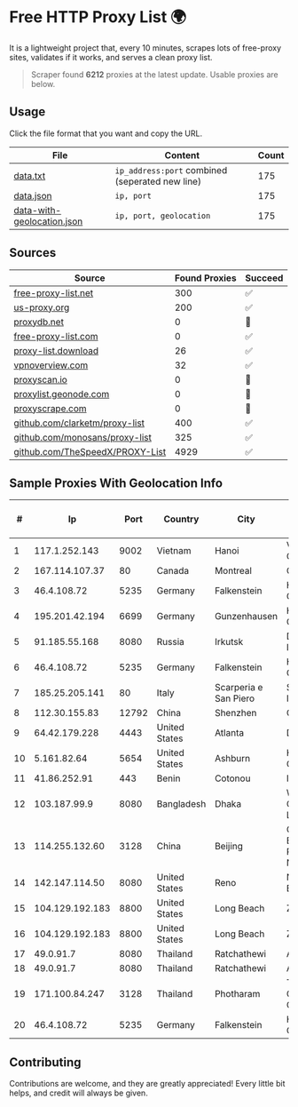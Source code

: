 
# Free HTTP Proxy List 🌍

It is a lightweight project that, every 10 minutes, scrapes lots of free-proxy sites, validates if it works, and serves a clean proxy list.


> Scraper found **6212** proxies at the latest update. Usable proxies are below.

## Usage

Click the file format that you want and copy the URL.


|File|Content|Count|
|----|-------|-----|
|[data.txt](https://raw.githubusercontent.com/themiralay/Proxy-List-World/master/data.txt)|`ip_address:port` combined (seperated new line)|175|
|[data.json](https://raw.githubusercontent.com/themiralay/Proxy-List-World/master/data.json)|`ip, port`|175|
|[data-with-geolocation.json](https://raw.githubusercontent.com/themiralay/Proxy-List-World/master/data-with-geolocation.json)|`ip, port, geolocation`|175|

## Sources

|Source|Found Proxies|Succeed|
|------|-------------|-------|
|[free-proxy-list.net](https://free-proxy-list.net)|300|✅|
|[us-proxy.org](https://www.us-proxy.org)|200|✅|
|[proxydb.net](http://proxydb.net)|0|🚫|
|[free-proxy-list.com](https://free-proxy-list.com/?page=&port=&type%5B%5D=http&type%5B%5D=https&up_time=0&search=Search)|0|✅|
|[proxy-list.download](https://www.proxy-list.download/HTTP)|26|✅|
|[vpnoverview.com](https://vpnoverview.com/privacy/anonymous-browsing/free-proxy-servers)|32|✅|
|[proxyscan.io](https://www.proxyscan.io)|0|🚫|
|[proxylist.geonode.com](https://proxylist.geonode.com/api/proxy-list?limit=300&page=1&sort_by=lastChecked&sort_type=desc&protocols=http,https)|0|🚫|
|[proxyscrape.com](https://api.proxyscrape.com/v2/?request=displayproxies&protocol=http&timeout=10000&country=all&ssl=all&anonymity=all)|0|🚫|
|[github.com/clarketm/proxy-list](https://raw.githubusercontent.com/clarketm/proxy-list/master/proxy-list-raw.txt)|400|✅|
|[github.com/monosans/proxy-list](https://raw.githubusercontent.com/monosans/proxy-list/main/proxies/http.txt)|325|✅|
|[github.com/TheSpeedX/PROXY-List](https://raw.githubusercontent.com/TheSpeedX/PROXY-List/master/http.txt)|4929|✅|


## Sample Proxies With Geolocation Info

|#|Ip|Port|Country|City|Internet Service Provider|
|-|--|----|-------|----|-------------------------|
|1|117.1.252.143|9002|Vietnam|Hanoi|Viettel Corporation|
|2|167.114.107.37|80|Canada|Montreal|OVH SAS|
|3|46.4.108.72|5235|Germany|Falkenstein|Hetzner Online GmbH|
|4|195.201.42.194|6699|Germany|Gunzenhausen|Hetzner Online GmbH|
|5|91.185.55.168|8080|Russia|Irkutsk|Delovaya Set' - Irkutsk|
|6|46.4.108.72|5235|Germany|Falkenstein|Hetzner Online GmbH|
|7|185.25.205.141|80|Italy|Scarperia e San Piero|Servereasy Italy|
|8|112.30.155.83|12792|China|Shenzhen|China Mobile|
|9|64.42.179.228|4443|United States|Atlanta|Dedicated.com|
|10|5.161.82.64|5654|United States|Ashburn|Hetzner Online GmbH|
|11|41.86.252.91|443|Benin|Cotonou|ISOCEL SA|
|12|103.187.99.9|8080|Bangladesh|Dhaka|Windstream Communication Limited|
|13|114.255.132.60|3128|China|Beijing|China Unicom Beijing Province Network|
|14|142.147.114.50|8080|United States|Reno|Nextlink Broadband|
|15|104.129.192.183|8800|United States|Long Beach|ZSCALER, INC.|
|16|104.129.192.183|8800|United States|Long Beach|ZSCALER, INC.|
|17|49.0.91.7|8080|Thailand|Ratchathewi|AIS-Fibre|
|18|49.0.91.7|8080|Thailand|Ratchathewi|AIS-Fibre|
|19|171.100.84.247|3128|Thailand|Photharam|True Internet Corporation CO. Ltd.|
|20|46.4.108.72|5235|Germany|Falkenstein|Hetzner Online GmbH|



## Contributing

Contributions are welcome, and they are greatly appreciated! Every
little bit helps, and credit will always be given.

